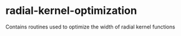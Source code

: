 # radial-kernel-optimization
Contains routines used to optimize the width of radial kernel functions
